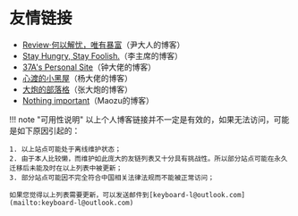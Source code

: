 # 友情链接

- [Review·何以解忧，唯有暴富](https://www.yichya.review/)（尹大人的博客）
- [Stay Hungry, Stay Foolish.](http://tobiaslee.top/)（李主席的博客）
- [37A's Personal Site](http://www.three7.cc/)（钟大佬的博客）
- [心渡的小黑屋](http://blog.xindu233.com/)（杨大佬的博客）
- [大炮的部落格](http://blog.dapaostudio.com/)（张大炮的博客）
- [Nothing important](http://blog.maozu.ink/)（Maozu的博客）

!!! note "可用性说明"
    以上个人博客链接并不一定是有效的，如果无法访问，可能是如下原因引起的：

    1. 以上站点可能处于离线维护状态；
    2. 由于本人比较懒，而维护如此庞大的友链列表又十分具有挑战性。所以部分站点可能在永久迁移后未能及时在以上列表中被更新；
    3. 部分站点可能因不完全符合中国相关法律法规而不能被正常访问；
    
    如果您觉得以上列表需要更新，可以发送邮件到[keyboard-l@outlook.com](mailto:keyboard-l@outlook.com)
